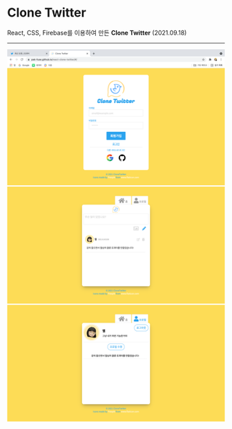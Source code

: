 # Clone Twitter

React, CSS, Firebase를 이용하여 만든 **Clone Twitter** (2021.09.18)

---

<img src="CloneTwitter.png" alt="Clone Twitter" />
<img src="Clone-Twitter-Home.png" alt="Clone Twitter Home" />
<img src="Clone-Twitter-Profile.png" alt="Clone Twitter Profile" />
